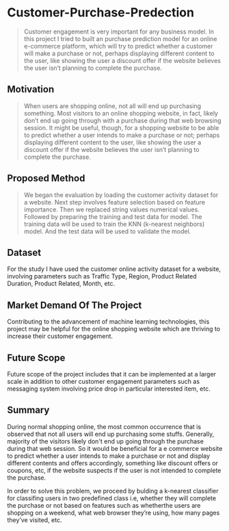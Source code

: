 # Customer-Purchase-Predection

> Customer engagement is very important for any business model.
> In this project I tried to built an purchase prediction model for an online e-commerce platform, which will try to predict whether a customer will make a purchase or not, perhaps displaying different content to the user, like showing the user a discount offer if the website believes the user isn’t planning to complete the purchase.

## Motivation

> When users are shopping online, not all will end up purchasing something. 
> Most visitors to an online shopping website, in fact, likely don’t end up going through with a purchase during that web browsing session. 
> It might be useful, though, for a shopping website to be able to predict whether a user intends to make a purchase or not; perhaps displaying different content to the user, like showing the user a discount offer if the website believes the user isn’t planning to complete the purchase.

## Proposed Method

> We began the evaluation by loading the customer activity dataset for a website.
> Next step involves feature selection based on feature importance.
> Then we replaced string values numerical values.
> Followed by preparing the training and test data for model.
> The training data will be used to train the KNN (k-nearest neighbors) model. 
> And the test data will be used to validate the model.

## Dataset

For the study I have used the customer online activity dataset for a website, involving parameters such as Traffic Type, Region, Product Related Duration, Product Related, Month, etc.

## Market Demand Of The Project

Contributing to the advancement of machine learning technologies, this project may be helpful for the online shopping website which are thriving to increase their customer engagement.

## Future Scope

Future scope of the project includes that it can be implemented at a larger scale in addition to other customer engagement parameters such as messaging system involving price drop in particular interested item, etc.


## Summary

During normal shopping online, the most common occurrence that is observed that not all users will end up purchasing some stuffs. Generally, majority of the visitors likely don't end up going through the purchase during that web session. So it would be beneficial for a e commerce website to predict whether a user intends to make a purchase or not and display different contents and offers accordingly, something like discount offers or coupons, etc, if the website suspects if the user is not intended to complete the purchase.

In order to solve this problem, we proceed by bulding a k-nearest classifier for classifing users in two predefined class i.e, whether they will complete the purchase or not based on features such as whetherthe users are shopping on a weekend, what web browser they’re using, how many pages they’ve visited, etc.
